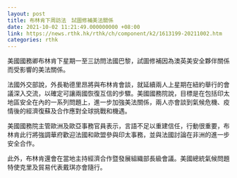 ```yaml
---
layout: post
title: 布林肯下周訪法　試圖修補美法關係
date: 2021-10-02 11:21:49.000000000 +08:00
link: https://news.rthk.hk/rthk/ch/component/k2/1613199-20211002.htm
categories: rthk
---
```


美國國務卿布林肯下星期一至三訪問法國巴黎，試圖修補因為澳英美安全夥伴關係而受影響的美法關係。

法國外交部說，外長勒德里昂將與布林肯會談，就延續兩人上星期在紐約舉行的會議深入交流，以確定可讓兩國恢復互信的步驟。美國國務院說，目標是在包括印太地區安全在內的一系列問題上，進一步加強美法關係，兩人亦會談到氣候危機、疫情後的經濟復蘇及合作應對全球挑戰和機遇。

美國國務院主管歐洲及歐亞事務官員表示，言語不足以重建信任，行動很重要，布林肯此行將強調華府歡迎法國和歐盟參與印太事務，並與法國討論在非洲的進一步安全合作。

此外，布林肯還會在當地主持經濟合作暨發展組織部長級會議。美國總統氣候問題特使克里及貿易代表戴琪亦會隨行。
